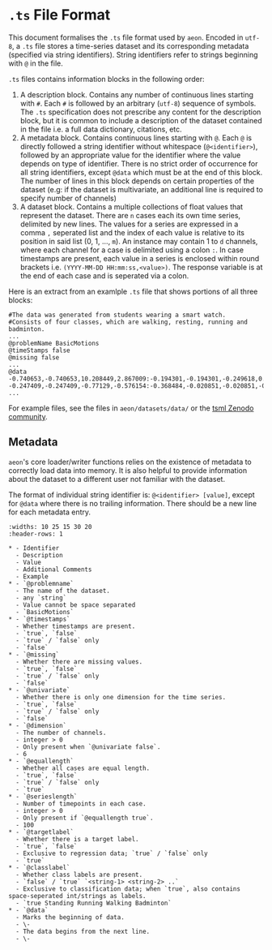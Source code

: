 # `.ts` File Format

This document formalises the `.ts` file format used by `aeon`.
Encoded in `utf-8`, a `.ts` file stores a time-series dataset and its corresponding
metadata (specified via string identifiers). String identifiers refer to strings
beginning with `@` in the file.

`.ts` files contains information blocks in the following order:

1. A description block.
      Contains any number of continuous lines starting with `#`.
      Each `#` is followed by an arbitrary (`utf-8`) sequence of symbols.
      The `.ts` specification does not prescribe any content for the description
      block, but it is common to include a description of the dataset contained in the
      file i.e. a full data dictionary, citations, etc.
2. A metadata block.
      Contains continuous lines starting with `@`.
      Each `@` is directly followed a string identifier without whitespace
      (`@<identifier>`), followed by an appropriate value for the identifier where
      the value depends on type of identifier. There is no strict order of occurrence
      for all string identifiers, except `@data` which must be at the end of this
      block. The number of lines in this block depends on certain properties of the
      dataset (e.g: if the dataset is multivariate, an additional line is required to
      specify number of channels)
3. A dataset block.
      Contains a multiple collections of float values that represent the dataset. There
      are `n` cases each its own time series, delimited by new lines. The values for a
      series are expressed in a comma `,` seperated list and the index of each value is
      relative to its position in said list (0, 1, ..., `m`). An instance may contain 1
      to `d` channels, where each channel for a case is delimited using a colon `:`.
      In case timestamps are present, each value in a series is enclosed within
      round brackets i.e. `(YYYY-MM-DD HH:mm:ss,<value>)`.
      The response variable is at the end of each case and is seperated via a colon.

Here is an extract from an examlple `.ts`  file that shows portions of all three
blocks:

```
#The data was generated from students wearing a smart watch.
#Consists of four classes, which are walking, resting, running and badminton.
...
@problemName BasicMotions
@timeStamps false
@missing false
...
@data
-0.740653,-0.740653,10.208449,2.867009:-0.194301,-0.194301,-0.249618,0.516079:Standing
-0.247409,-0.247409,-0.77129,-0.576154:-0.368484,-0.020851,-0.020851,-0.465607:Walking
...
```

For example files, see the files in `aeon/datasets/data/` or the
[tsml Zenodo community](https://zenodo.org/communities/tsml/records?q=&l=list&p=1&s=10&sort=newest).

## Metadata

`aeon`'s core loader/writer functions relies on the existence of metadata to
correctly load data into memory.
It is also helpful to provide information about the dataset to a different user not
familiar with the dataset.

The format of individual string identifier is: `@<identifier> [value]`,
except for `@data` where there is no trailing information. There should be a new
line for each metadata entry.

```{list-table}
:widths: 10 25 15 30 20
:header-rows: 1

* - Identifier
  - Description
  - Value
  - Additional Comments
  - Example
* - `@problemname`
  - The name of the dataset.
  - any `string`
  - Value cannot be space separated
  - `BasicMotions`
* - `@timestamps`
  - Whether timestamps are present.
  - `true`, `false`
  - `true` / `false` only
  - `false`
* - `@missing`
  - Whether there are missing values.
  - `true`, `false`
  - `true` / `false` only
  - `false`
* - `@univariate`
  - Whether there is only one dimension for the time series.
  - `true`, `false`
  - `true` / `false` only
  - `false`
* - `@dimension`
  - The number of channels.
  - integer > 0
  - Only present when `@univariate false`.
  - 6
* - `@equallength`
  - Whether all cases are equal length.
  - `true`, `false`
  - `true` / `false` only
  - `true`
* - `@serieslength`
  - Number of timepoints in each case.
  - integer > 0
  - Only present if `@equallength true`.
  - 100
* - `@targetlabel`
  - Whether there is a target label.
  - `true`, `false`
  - Exclusive to regression data; `true` / `false` only
  - `true`
* - `@classlabel`
  - Whether class labels are present.
  - `false` / `true` `<string-1> <string-2> ..`
  - Exclusive to classification data; when `true`, also contains space-seperated int/strings as labels.
  - `true Standing Running Walking Badminton`
* - `@data`
  - Marks the beginning of data.
  - \-
  - The data begins from the next line.
  - \-
```
